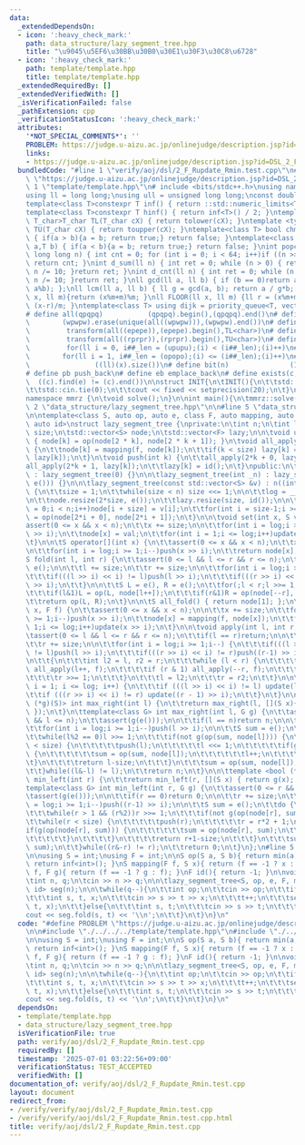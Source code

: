 ```yaml
---
data:
  _extendedDependsOn:
  - icon: ':heavy_check_mark:'
    path: data_structure/lazy_segment_tree.hpp
    title: "\u9045\u5EF6\u30BB\u30B0\u30E1\u30F3\u30C8\u6728"
  - icon: ':heavy_check_mark:'
    path: template/template.hpp
    title: template/template.hpp
  _extendedRequiredBy: []
  _extendedVerifiedWith: []
  _isVerificationFailed: false
  _pathExtension: cpp
  _verificationStatusIcon: ':heavy_check_mark:'
  attributes:
    '*NOT_SPECIAL_COMMENTS*': ''
    PROBLEM: https://judge.u-aizu.ac.jp/onlinejudge/description.jsp?id=DSL_2_F
    links:
    - https://judge.u-aizu.ac.jp/onlinejudge/description.jsp?id=DSL_2_F
  bundledCode: "#line 1 \"verify/aoj/dsl/2_F_Rupdate_Rmin.test.cpp\"\n#define PROBLEM\
    \ \"https://judge.u-aizu.ac.jp/onlinejudge/description.jsp?id=DSL_2_F\"\n\n#line\
    \ 1 \"template/template.hpp\"\n# include <bits/stdc++.h>\nusing namespace std;\n\
    using ll = long long;\nusing ull = unsigned long long;\nconst double pi = acos(-1);\n\
    template<class T>constexpr T inf() { return ::std::numeric_limits<T>::max(); }\n\
    template<class T>constexpr T hinf() { return inf<T>() / 2; }\ntemplate <typename\
    \ T_char>T_char TL(T_char cX) { return tolower(cX); }\ntemplate <typename T_char>T_char\
    \ TU(T_char cX) { return toupper(cX); }\ntemplate<class T> bool chmin(T& a,T b)\
    \ { if(a > b){a = b; return true;} return false; }\ntemplate<class T> bool chmax(T&\
    \ a,T b) { if(a < b){a = b; return true;} return false; }\nint popcnt(unsigned\
    \ long long n) { int cnt = 0; for (int i = 0; i < 64; i++)if ((n >> i) & 1)cnt++;\
    \ return cnt; }\nint d_sum(ll n) { int ret = 0; while (n > 0) { ret += n % 10;\
    \ n /= 10; }return ret; }\nint d_cnt(ll n) { int ret = 0; while (n > 0) { ret++;\
    \ n /= 10; }return ret; }\nll gcd(ll a, ll b) { if (b == 0)return a; return gcd(b,\
    \ a%b); };\nll lcm(ll a, ll b) { ll g = gcd(a, b); return a / g*b; };\nll MOD(ll\
    \ x, ll m){return (x%m+m)%m; }\nll FLOOR(ll x, ll m) {ll r = (x%m+m)%m; return\
    \ (x-r)/m; }\ntemplate<class T> using dijk = priority_queue<T, vector<T>, greater<T>>;\n\
    # define all(qpqpq)           (qpqpq).begin(),(qpqpq).end()\n# define UNIQUE(wpwpw)\
    \        (wpwpw).erase(unique(all((wpwpw))),(wpwpw).end())\n# define LOWER(epepe)\
    \         transform(all((epepe)),(epepe).begin(),TL<char>)\n# define UPPER(rprpr)\
    \         transform(all((rprpr)),(rprpr).begin(),TU<char>)\n# define rep(i,upupu)\
    \         for(ll i = 0, i##_len = (upupu);(i) < (i##_len);(i)++)\n# define reps(i,opopo)\
    \        for(ll i = 1, i##_len = (opopo);(i) <= (i##_len);(i)++)\n# define len(x)\
    \                ((ll)(x).size())\n# define bit(n)               (1LL << (n))\n\
    # define pb push_back\n# define eb emplace_back\n# define exists(c, e)       \
    \  ((c).find(e) != (c).end())\n\nstruct INIT{\n\tINIT(){\n\t\tstd::ios::sync_with_stdio(false);\n\
    \t\tstd::cin.tie(0);\n\t\tcout << fixed << setprecision(20);\n\t}\n}INIT;\n\n\
    namespace mmrz {\n\tvoid solve();\n}\n\nint main(){\n\tmmrz::solve();\n}\n#line\
    \ 2 \"data_structure/lazy_segment_tree.hpp\"\n\n#line 5 \"data_structure/lazy_segment_tree.hpp\"\
    \n\ntemplate<class S, auto op, auto e, class F, auto mapping, auto composition,\
    \ auto id>\nstruct lazy_segment_tree {\nprivate:\n\tint n;\n\tint log;\n\tint\
    \ size;\n\tstd::vector<S> node;\n\tstd::vector<F> lazy;\n\n\tvoid update(int k)\
    \ { node[k] = op(node[2 * k], node[2 * k + 1]); }\n\tvoid all_apply(int k, F f)\
    \ {\n\t\tnode[k] = mapping(f, node[k]);\n\t\tif(k < size) lazy[k] = composition(f,\
    \ lazy[k]);\n\t}\n\tvoid push(int k) {\n\t\tall_apply(2*k + 0, lazy[k]);\n\t\t\
    all_apply(2*k + 1, lazy[k]);\n\t\tlazy[k] = id();\n\t}\npublic:\n\tlazy_segment_tree()\
    \ : lazy_segment_tree(0) {}\n\n\tlazy_segment_tree(int _n) : lazy_segment_tree(std::vector<S>(_n,\
    \ e())) {}\n\n\tlazy_segment_tree(const std::vector<S> &v) : n((int)v.size())\
    \ {\n\t\tsize = 1;\n\t\twhile(size < n) size <<= 1;\n\n\t\tlog = __builtin_ctz(size);\n\
    \n\t\tnode.resize(2*size, e());\n\t\tlazy.resize(size, id());\n\n\t\tfor(int i\
    \ = 0;i < n;i++)node[i + size] = v[i];\n\t\tfor(int i = size-1;i >= 1;i--)node[i]\
    \ = op(node[2*i + 0], node[2*i + 1]);\n\t}\n\n\tvoid set(int x, S val) {\n\t\t\
    assert(0 <= x && x < n);\n\t\tx += size;\n\n\t\tfor(int i = log;i >= 1;i--)push(x\
    \ >> i);\n\t\tnode[x] = val;\n\t\tfor(int i = 1;i <= log;i++)update(x >> i);\n\
    \t}\n\n\tS operator[](int x) {\n\t\tassert(0 <= x && x < n);\n\t\tx += size;\n\
    \n\t\tfor(int i = log;i >= 1;i--)push(x >> i);\n\t\treturn node[x];\n\t}\n\n\t\
    S fold(int l, int r) {\n\t\tassert(0 <= l && l <= r && r <= n);\n\t\tif(l == r)return\
    \ e();\n\n\t\tl += size;\n\t\tr += size;\n\n\t\tfor(int i = log;i >= 1;i--) {\n\
    \t\t\tif(((l >> i) << i) != l)push(l >> i);\n\t\t\tif(((r >> i) << i) != r)push((r-1)\
    \ >> i);\n\t\t}\n\n\t\tS L = e(), R = e();\n\t\tfor(;l < r;l >>= 1, r >>= 1){\n\
    \t\t\tif(l&1)L = op(L, node[l++]);\n\t\t\tif(r&1)R = op(node[--r], R);\n\t\t}\n\
    \t\treturn op(L, R);\n\t}\n\n\tS all_fold() { return node[1]; };\n\n\tvoid apply(int\
    \ x, F f) {\n\t\tassert(0 <= x && x < n);\n\n\t\tx += size;\n\t\tfor(int i = log;i\
    \ >= 1;i--)push(x >> i);\n\t\tnode[x] = mapping(f, node[x]);\n\t\tfor(int i =\
    \ 1;i <= log;i++)update(x >> i);\n\t}\n\n\tvoid apply(int l, int r, F f) {\n\t\
    \tassert(0 <= l && l <= r && r <= n);\n\t\tif(l == r)return;\n\n\t\tl += size;\n\
    \t\tr += size;\n\n\t\tfor(int i = log;i >= 1;i--) {\n\t\t\tif(((l >> i) << i)\
    \ != l)push(l >> i);\n\t\t\tif(((r >> i) << i) != r)push((r-1) >> i);\n\t\t}\n\
    \n\t\t{\n\t\t\tint l2 = l, r2 = r;\n\t\t\twhile (l < r) {\n\t\t\t\tif (l & 1)\
    \ all_apply(l++, f);\n\t\t\t\tif (r & 1) all_apply(--r, f);\n\t\t\t\tl >>= 1;\n\
    \t\t\t\tr >>= 1;\n\t\t\t}\n\t\t\tl = l2;\n\t\t\tr = r2;\n\t\t}\n\n\t\tfor (int\
    \ i = 1; i <= log; i++) {\n\t\t\tif (((l >> i) << i) != l) update(l >> i);\n\t\
    \t\tif (((r >> i) << i) != r) update((r - 1) >> i);\n\t\t}\n\t}\n\n\ttemplate<bool\
    \ (*g)(S)> int max_right(int l) {\n\t\treturn max_right(l, [](S x){ return g(x);\
    \ });\n\t}\n\ttemplate<class G> int max_right(int l, G g) {\n\t\tassert(0 <= l\
    \ && l <= n);\n\t\tassert(g(e()));\n\n\t\tif(l == n)return n;\n\n\t\tl += size;\n\
    \t\tfor(int i = log;i >= 1;i--)push(l >> i);\n\n\t\tS sum = e();\n\t\tdo {\n\t\
    \t\twhile(l%2 == 0)l >>= 1;\n\t\t\tif(not g(op(sum, node[l]))) {\n\t\t\t\twhile(l\
    \ < size) {\n\t\t\t\t\tpush(l);\n\t\t\t\t\tl <<= 1;\n\t\t\t\t\tif(g(op(sum, node[l])))\
    \ {\n\t\t\t\t\t\tsum = op(sum, node[l]);\n\t\t\t\t\t\tl++;\n\t\t\t\t\t}\n\t\t\t\
    \t}\n\t\t\t\treturn l-size;\n\t\t\t}\n\t\t\tsum = op(sum, node[l]);\n\t\t\tl++;\n\
    \t\t}while((l&-l) != l);\n\t\treturn n;\n\t}\n\n\ttemplate <bool (*g)(S)> int\
    \ min_left(int r) {\n\t\treturn min_left(r, [](S x) { return g(x); });\n\t}\n\t\
    template<class G> int min_left(int r, G g) {\n\t\tassert(0 <= r && r <= n);\n\t\
    \tassert(g(e()));\n\n\t\tif(r == 0)return 0;\n\n\t\tr += size;\n\t\tfor(int i\
    \ = log;i >= 1;i--)push((r-1) >> i);\n\n\t\tS sum = e();\n\t\tdo {\n\t\t\tr--;\n\
    \t\t\twhile(r > 1 && (r%2))r >>= 1;\n\t\t\tif(not g(op(node[r], sum))) {\n\t\t\
    \t\twhile(r < size) {\n\t\t\t\t\tpush(r);\n\t\t\t\t\tr = r*2 + 1;\n\t\t\t\t\t\
    if(g(op(node[r], sum))) {\n\t\t\t\t\t\tsum = op(node[r], sum);\n\t\t\t\t\t\tr--;\n\
    \t\t\t\t\t}\n\t\t\t\t}\n\t\t\t\treturn r+1-size;\n\t\t\t}\n\t\t\tsum = op(node[r],\
    \ sum);\n\t\t}while((r&-r) != r);\n\t\treturn 0;\n\t}\n};\n#line 5 \"verify/aoj/dsl/2_F_Rupdate_Rmin.test.cpp\"\
    \n\nusing S = int;\nusing F = int;\n\nS op(S a, S b){ return min(a, b); }\nS e(){\
    \ return inf<int>(); }\nS mapping(F f, S x){ return (f == -1 ? x : f); }\nF composition(F\
    \ f, F g){ return (f == -1 ? g : f); }\nF id(){ return -1; }\n\nvoid mmrz::solve(){\n\
    \tint n, q;\n\tcin >> n >> q;\n\n\tlazy_segment_tree<S, op, e, F, mapping, composition,\
    \ id> seg(n);\n\n\twhile(q--){\n\t\tint op;\n\t\tcin >> op;\n\t\tif(op == 0){\n\
    \t\t\tint s, t, x;\n\t\t\tcin >> s >> t >> x;\n\t\t\tt++;\n\t\t\tseg.apply(s,\
    \ t, x);\n\t\t}else{\n\t\t\tint s, t;\n\t\t\tcin >> s >> t;\n\t\t\tt++;\n\t\t\t\
    cout << seg.fold(s, t) << '\\n';\n\t\t}\n\t}\n}\n"
  code: "#define PROBLEM \"https://judge.u-aizu.ac.jp/onlinejudge/description.jsp?id=DSL_2_F\"\
    \n\n#include \"./../../../template/template.hpp\"\n#include \"./../../../data_structure/lazy_segment_tree.hpp\"\
    \n\nusing S = int;\nusing F = int;\n\nS op(S a, S b){ return min(a, b); }\nS e(){\
    \ return inf<int>(); }\nS mapping(F f, S x){ return (f == -1 ? x : f); }\nF composition(F\
    \ f, F g){ return (f == -1 ? g : f); }\nF id(){ return -1; }\n\nvoid mmrz::solve(){\n\
    \tint n, q;\n\tcin >> n >> q;\n\n\tlazy_segment_tree<S, op, e, F, mapping, composition,\
    \ id> seg(n);\n\n\twhile(q--){\n\t\tint op;\n\t\tcin >> op;\n\t\tif(op == 0){\n\
    \t\t\tint s, t, x;\n\t\t\tcin >> s >> t >> x;\n\t\t\tt++;\n\t\t\tseg.apply(s,\
    \ t, x);\n\t\t}else{\n\t\t\tint s, t;\n\t\t\tcin >> s >> t;\n\t\t\tt++;\n\t\t\t\
    cout << seg.fold(s, t) << '\\n';\n\t\t}\n\t}\n}\n"
  dependsOn:
  - template/template.hpp
  - data_structure/lazy_segment_tree.hpp
  isVerificationFile: true
  path: verify/aoj/dsl/2_F_Rupdate_Rmin.test.cpp
  requiredBy: []
  timestamp: '2025-07-01 03:22:56+09:00'
  verificationStatus: TEST_ACCEPTED
  verifiedWith: []
documentation_of: verify/aoj/dsl/2_F_Rupdate_Rmin.test.cpp
layout: document
redirect_from:
- /verify/verify/aoj/dsl/2_F_Rupdate_Rmin.test.cpp
- /verify/verify/aoj/dsl/2_F_Rupdate_Rmin.test.cpp.html
title: verify/aoj/dsl/2_F_Rupdate_Rmin.test.cpp
---
```

